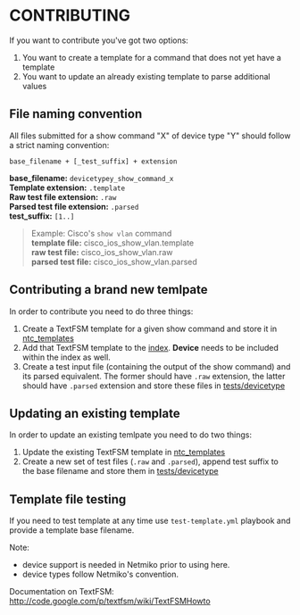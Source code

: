 # CONTRIBUTING

If you want to contribute you've got two options:

 1. You want to create a template for a command that does not yet have a template
 2. You want to update an already existing template to parse additional values

## File naming convention

All files submitted for a show command "X" of device type "Y" should follow a strict naming convention:
```
base_filename + [_test_suffix] + extension
```

**base_filename:** `devicetypey_show_command_x`  
**Template extension:** `.template`  
**Raw test file extension:** `.raw`  
**Parsed test file extension:** `.parsed`  
**test_suffix:** `[1..]`

>Example: Cisco's `show vlan` command  
**template file:** cisco_ios_show_vlan.template  
**raw test file:** cisco_ios_show_vlan.raw  
**parsed test file:** cisco_ios_show_vlan.parsed  

## Contributing a brand new temlpate

In order to contribute you need to do three things:

  1. Create a TextFSM template for a given show command and store it in [ntc_templates](ntc_templates/)
  2. Add that TextFSM template to the [index](ntc_templates/index).  **Device** needs to be included within the index as well.
  3. Create a test input file (containing the output of the show command) and its parsed equivalent. The former should have `.raw`
     extension, the latter should have `.parsed` extension and store these files in [tests/devicetype](tests/)

## Updating an existing template

In order to update an existing temlpate you need to do two things:

  1. Update the existing TextFSM template in [ntc_templates](ntc_templates/)
  2. Create a new set of test files (`.raw` and `.parsed`), append test suffix to the base filename and store them in [tests/devicetype](tests/)

## Template file testing

If you need to test template at any time use `test-template.yml` playbook and provide a template base filename.

Note: 

* device support is needed in Netmiko prior to using here.
* device types follow Netmiko's convention.

Documentation on TextFSM:  http://code.google.com/p/textfsm/wiki/TextFSMHowto

